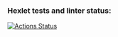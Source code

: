 ### Hexlet tests and linter status:
[![Actions Status](https://github.com/Limonbird/frontend-project-lvl1/workflows/hexlet-check/badge.svg)](https://github.com/Limonbird/frontend-project-lvl1/actions)